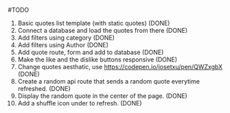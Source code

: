 #TODO 

01. Basic quotes list template (with static quotes)  (DONE)
02. Connect a database and load the quotes from there (DONE)
03. Add filters using category (DONE)
04. Add filters using Author (DONE)
05. Add quote route, form and add to database (DONE)
06. Make the like and the dislike buttons responsive (DONE)
07. Change quotes aesthatic, use https://codepen.io/josetxu/pen/QWZxgbX  (DONE)
08. Create a random api route that sends a random quote everytime refreshed. (DONE)
09. Display the random quote in the center of the page. (DONE)
10. Add a shuffle icon under to refresh. (DONE)

